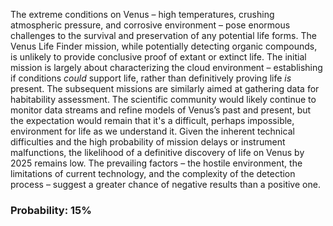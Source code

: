The extreme conditions on Venus – high temperatures, crushing atmospheric pressure, and corrosive environment – pose enormous challenges to the survival and preservation of any potential life forms. The Venus Life Finder mission, while potentially detecting organic compounds, is unlikely to provide conclusive proof of extant or extinct life. The initial mission is largely about characterizing the cloud environment – establishing if conditions *could* support life, rather than definitively proving life *is* present. The subsequent missions are similarly aimed at gathering data for habitability assessment. The scientific community would likely continue to monitor data streams and refine models of Venus’s past and present, but the expectation would remain that it's a difficult, perhaps impossible, environment for life as we understand it. Given the inherent technical difficulties and the high probability of mission delays or instrument malfunctions, the likelihood of a definitive discovery of life on Venus by 2025 remains low. The prevailing factors – the hostile environment, the limitations of current technology, and the complexity of the detection process – suggest a greater chance of negative results than a positive one.

### Probability: 15%